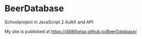 # BeerDatabase
Schoolproject in JavaScript 2 AJAX and API

 My site is published at <https://4886talga.github.io/BeerDatabase/>